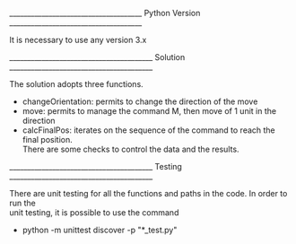 _____________________________________ Python Version _____________________________________

It is necessary to use any version 3.x

________________________________________ Solution ________________________________________

The solution adopts three functions.

- changeOrientation: permits to change the direction of the move
- move: permits to manage the command M, then move of 1 unit in the direction
- calcFinalPos: iterates on the sequence of the command to reach the final position.  
There are some checks to control the data and the results.

________________________________________ Testing ________________________________________

There are unit testing for all the functions and paths in the code. In order to run the  
unit testing, it is possible to use the command  
- python -m unittest discover -p "*_test.py"
